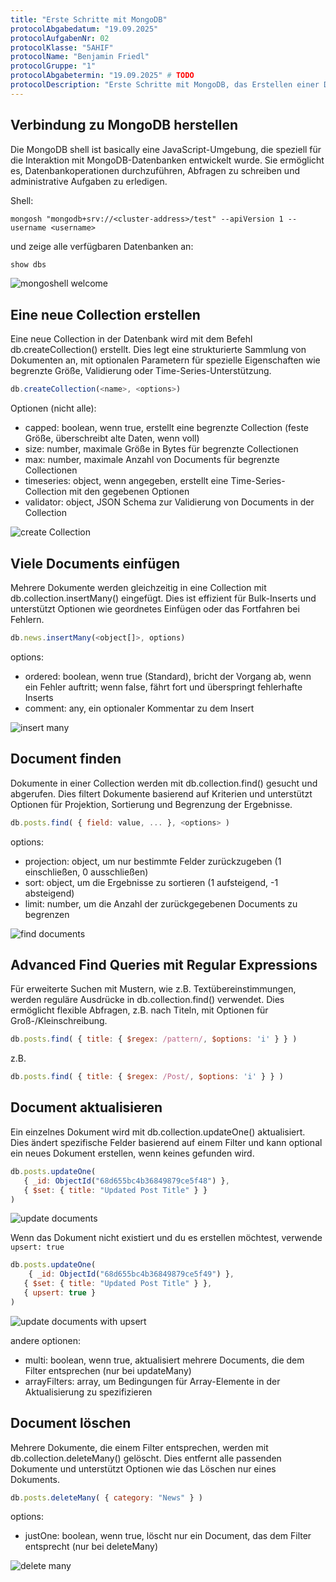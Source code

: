 ```yaml
---
title: "Erste Schritte mit MongoDB"
protocolAbgabedatum: "19.09.2025"
protocolAufgabenNr: 02
protocolKlasse: "5AHIF"
protocolName: "Benjamin Friedl"
protocolGruppe: "1"
protocolAbgabetermin: "19.09.2025" # TODO
protocolDescription: "Erste Schritte mit MongoDB, das Erstellen einer Datenbank, das Einfügen von Documents und das einfache Abfragen von Daten."
---
```

## Verbindung zu MongoDB herstellen

Die MongoDB shell ist basically eine JavaScript-Umgebung, die speziell für die Interaktion mit MongoDB-Datenbanken entwickelt wurde. Sie ermöglicht es, Datenbankoperationen durchzuführen, Abfragen zu schreiben und administrative Aufgaben zu erledigen.

Shell:

```fish
mongosh "mongodb+srv://<cluster-address>/test" --apiVersion 1 --username <username>
```

und zeige alle verfügbaren Datenbanken an:

```js
show dbs
```

![mongoshell welcome](/images/mongosh_welcome_screen.png)

## Eine neue Collection erstellen

Eine neue Collection in der Datenbank wird mit dem Befehl db.createCollection() erstellt. Dies legt eine strukturierte Sammlung von Dokumenten an, mit optionalen Parametern für spezielle Eigenschaften wie begrenzte Größe, Validierung oder Time-Series-Unterstützung.

```js
db.createCollection(<name>, <options>)
```

Optionen (nicht alle):

- capped: boolean, wenn true, erstellt eine begrenzte Collection (feste Größe, überschreibt alte Daten, wenn voll)
- size: number, maximale Größe in Bytes für begrenzte Collectionen
- max: number, maximale Anzahl von Documents für begrenzte Collectionen
- timeseries: object, wenn angegeben, erstellt eine Time-Series-Collection mit den gegebenen Optionen
- validator: object, JSON Schema zur Validierung von Documents in der Collection

![create Collection](/images/create_collection_news.png)

## Viele Documents einfügen

Mehrere Dokumente werden gleichzeitig in eine Collection mit db.collection.insertMany() eingefügt. Dies ist effizient für Bulk-Inserts und unterstützt Optionen wie geordnetes Einfügen oder das Fortfahren bei Fehlern.

```js
db.news.insertMany(<object[]>, options)
```

options:

- ordered: boolean, wenn true (Standard), bricht der Vorgang ab, wenn ein Fehler auftritt; wenn false, fährt fort und überspringt fehlerhafte Inserts
- comment: any, ein optionaler Kommentar zu dem Insert

![insert many](/images/insert_many_documents.png)

## Document finden

Dokumente in einer Collection werden mit db.collection.find() gesucht und abgerufen. Dies filtert Dokumente basierend auf Kriterien und unterstützt Optionen für Projektion, Sortierung und Begrenzung der Ergebnisse.

```js
db.posts.find( { field: value, ... }, <options> )
```

options:

- projection: object, um nur bestimmte Felder zurückzugeben (1 einschließen, 0 ausschließen)
- sort: object, um die Ergebnisse zu sortieren (1 aufsteigend, -1 absteigend)
- limit: number, um die Anzahl der zurückgegebenen Documents zu begrenzen

![find documents](/images/find_by_category_technology.png)

## Advanced Find Queries mit Regular Expressions

Für erweiterte Suchen mit Mustern, wie z.B. Textübereinstimmungen, werden reguläre Ausdrücke in db.collection.find() verwendet. Dies ermöglicht flexible Abfragen, z.B. nach Titeln, mit Optionen für Groß-/Kleinschreibung.

```js
db.posts.find( { title: { $regex: /pattern/, $options: 'i' } } )
```

z.B.

```js
db.posts.find( { title: { $regex: /Post/, $options: 'i' } } )
```

## Document aktualisieren

Ein einzelnes Dokument wird mit db.collection.updateOne() aktualisiert. Dies ändert spezifische Felder basierend auf einem Filter und kann optional ein neues Dokument erstellen, wenn keines gefunden wird.

```js
db.posts.updateOne(
   { _id: ObjectId("68d655bc4b36849879ce5f48") },
   { $set: { title: "Updated Post Title" } }
)
```

![update documents](/images/update_document_title.png)

Wenn das Dokument nicht existiert und du es erstellen möchtest, verwende `upsert: true`

```js
db.posts.updateOne(
    { _id: ObjectId("68d655bc4b36849879ce5f49") },
   { $set: { title: "Updated Post Title" } },
   { upsert: true }
)
```

![update documents with upsert](/images/update_with_upsert_option.png)

andere optionen:

- multi: boolean, wenn true, aktualisiert mehrere Documents, die dem Filter entsprechen (nur bei updateMany)
- arrayFilters: array, um Bedingungen für Array-Elemente in der Aktualisierung zu spezifizieren

## Document löschen

Mehrere Dokumente, die einem Filter entsprechen, werden mit db.collection.deleteMany() gelöscht. Dies entfernt alle passenden Dokumente und unterstützt Optionen wie das Löschen nur eines Dokuments.

```js
db.posts.deleteMany( { category: "News" } )
```

options:

- justOne: boolean, wenn true, löscht nur ein Document, das dem Filter entsprecht (nur bei deleteMany)

![delete many](/images/delete_news_category_documents.png)
